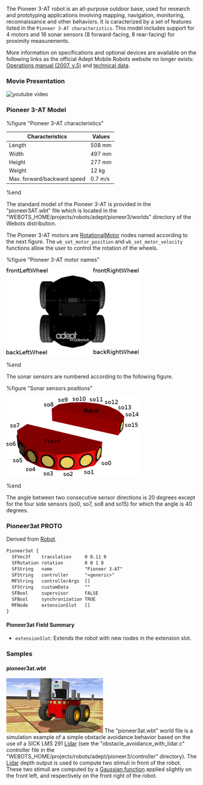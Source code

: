 The Pioneer 3-AT robot is an all-purpose outdoor base, used for research and prototyping applications involving mapping, navigation, monitoring, reconnaissance and other behaviors.
It is caracterized by a set of features listed in the `Pioneer 3-AT characteristics`.
This model includes support for 4 motors and 16 sonar sensors (8 forward-facing, 8 rear-facing) for proximity measurements.

More information on specifications and optional devices are available on the following links as the official Adept Mobile Robots website no longer exists: [Operations manual (2007, v.5)](http://vigir.missouri.edu/~gdesouza/Research/MobileRobotics/Software/P3OpMan5.pdf) and [technical data](https://www.generationrobots.com/media/Pioneer3AT-P3AT-RevA-datasheet.pdf).

### Movie Presentation

![youtube video](https://www.youtube.com/watch?v=x52vlsr8Ic0)

### Pioneer 3-AT Model

%figure "Pioneer 3-AT characteristics"

| Characteristics             | Values       |
| --------------------------- | ------------ |
| Length                      | 508 mm       |
| Width                       | 497 mm       |
| Height                      | 277 mm       |
| Weight                      | 12 kg        |
| Max. forward/backward speed | 0.7 m/s      |

%end

The standard model of the Pioneer 3-AT is provided in the "pioneer3AT.wbt" file which is located in the "WEBOTS\_HOME/projects/robots/adept/pioneer3/worlds" directory of the Webots distribution.

The Pioneer 3-AT motors are [RotationalMotor](https://cyberbotics.com/doc/reference/rotationalmotor) nodes named according to the next figure.
The `wb_set_motor_position` and `wb_set_motor_velocity` functions allow the user to control the rotation of the wheels.

%figure "Pioneer 3-AT motor names"

![pioneer3at_wheels.png](images/pioneer-3at/wheels.png)

%end

The sonar sensors are numbered according to the following figure.

%figure "Sonar sensors positions"

![pioneer3at_sonars.png](images/pioneer-3at/sonars.png)

%end

The angle between two consecutive sensor directions is 20 degrees except for the four side sensors (so0, so7, so8 and so15) for which the angle is 40 degrees.

### Pioneer3at PROTO

Derived from [Robot](https://cyberbotics.com/doc/reference/robot).

```
Pioneer3at {
  SFVec3f    translation     0 0.11 0
  SFRotation rotation        0 0 1 0
  SFString   name            "Pioneer 3-AT"
  SFString   controller      "<generic>"
  MFString   controllerArgs  []
  SFString   customData      ""
  SFBool     supervisor      FALSE
  SFBool     synchronization TRUE
  MFNode     extensionSlot   []
}
```

#### Pioneer3at Field Summary

- `extensionSlot`: Extends the robot with new nodes in the extension slot.

### Samples

#### pioneer3at.wbt

![pioneer3at_avoidance.png](images/pioneer-3at/pioneer3at_avoidance.wbt.thumbnail.jpg) The "pioneer3at.wbt" world file is a simulation example of a simple obstacle avoidance behavior based on the use of a SICK LMS 291 [Lidar](https://cyberbotics.com/doc/reference/lidar) (see the "obstacle\_avoidance\_with\_lidar.c" controller file in the "WEBOTS\_HOME/projects/robots/adept/pioneer3/controller" directory).
The [Lidar](https://cyberbotics.com/doc/reference/lidar) depth output is used to compute two stimuli in front of the robot.
These two stimuli are computed by a [Gaussian function](https://en.wikipedia.org/wiki/Gaussian_function) applied slightly on the front left, and respectively on the front right of the robot.
